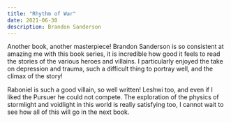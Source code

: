 ```yaml
---
title: "Rhythm of War"
date: 2021-06-30
description: Brandon Sanderson
---
```


Another book, another masterpiece! Brandon Sanderson is so consistent at amazing me with this book series, it is incredible how good it feels to read the stories of the various heroes and villains. I particularly enjoyed the take on depression and trauma, such a difficult thing to portray well, and the climax of the story!

Raboniel is such a good villain, so well written! Leshwi too, and even if I liked the Pursuer he could not compete. The exploration of the physics of stormlight and voidlight in this world is really satisfying too, I cannot wait to see how all of this will go in the next book.
